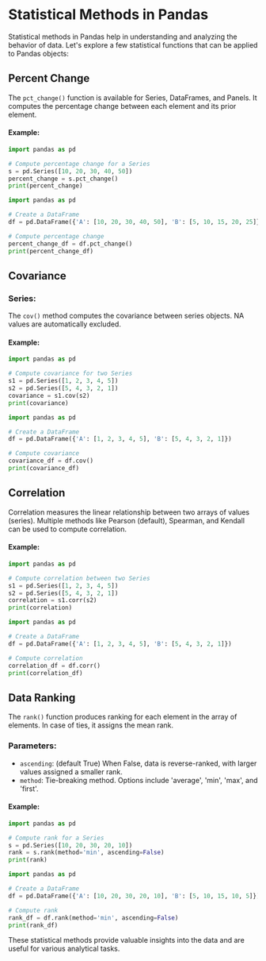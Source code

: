 # Statistical Methods in Pandas

Statistical methods in Pandas help in understanding and analyzing the behavior of data. Let's explore a few statistical functions that can be applied to Pandas objects:

## Percent Change

The `pct_change()` function is available for Series, DataFrames, and Panels. It computes the percentage change between each element and its prior element.

#### Example:

```python
import pandas as pd

# Compute percentage change for a Series
s = pd.Series([10, 20, 30, 40, 50])
percent_change = s.pct_change()
print(percent_change)
```

```python
import pandas as pd

# Create a DataFrame
df = pd.DataFrame({'A': [10, 20, 30, 40, 50], 'B': [5, 10, 15, 20, 25]})

# Compute percentage change
percent_change_df = df.pct_change()
print(percent_change_df)
```

## Covariance

### Series:

The `cov()` method computes the covariance between series objects. NA values are automatically excluded.

#### Example:

```python
import pandas as pd

# Compute covariance for two Series
s1 = pd.Series([1, 2, 3, 4, 5])
s2 = pd.Series([5, 4, 3, 2, 1])
covariance = s1.cov(s2)
print(covariance)
```

```python
import pandas as pd

# Create a DataFrame
df = pd.DataFrame({'A': [1, 2, 3, 4, 5], 'B': [5, 4, 3, 2, 1]})

# Compute covariance
covariance_df = df.cov()
print(covariance_df)
```

## Correlation

Correlation measures the linear relationship between two arrays of values (series). Multiple methods like Pearson (default), Spearman, and Kendall can be used to compute correlation.

#### Example:

```python
import pandas as pd

# Compute correlation between two Series
s1 = pd.Series([1, 2, 3, 4, 5])
s2 = pd.Series([5, 4, 3, 2, 1])
correlation = s1.corr(s2)
print(correlation)
```
```python
import pandas as pd

# Create a DataFrame
df = pd.DataFrame({'A': [1, 2, 3, 4, 5], 'B': [5, 4, 3, 2, 1]})

# Compute correlation
correlation_df = df.corr()
print(correlation_df)
```
## Data Ranking

The `rank()` function produces ranking for each element in the array of elements. In case of ties, it assigns the mean rank.

### Parameters:

- `ascending`: (default True) When False, data is reverse-ranked, with larger values assigned a smaller rank.
- `method`: Tie-breaking method. Options include 'average', 'min', 'max', and 'first'.

#### Example:

```python
import pandas as pd

# Compute rank for a Series
s = pd.Series([10, 20, 30, 20, 10])
rank = s.rank(method='min', ascending=False)
print(rank)
```
```python
import pandas as pd

# Create a DataFrame
df = pd.DataFrame({'A': [10, 20, 30, 20, 10], 'B': [5, 10, 15, 10, 5]})

# Compute rank
rank_df = df.rank(method='min', ascending=False)
print(rank_df)
```

These statistical methods provide valuable insights into the data and are useful for various analytical tasks.